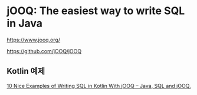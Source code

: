 # jOOQ: The easiest way to write SQL in Java

<https://www.jooq.org/>

<https://github.com/jOOQ/jOOQ>

## Kotlin 예제

[10 Nice Examples of Writing SQL in Kotlin With jOOQ – Java, SQL and jOOQ.](https://blog.jooq.org/10-nice-examples-of-writing-sql-in-kotlin-with-jooq/)
